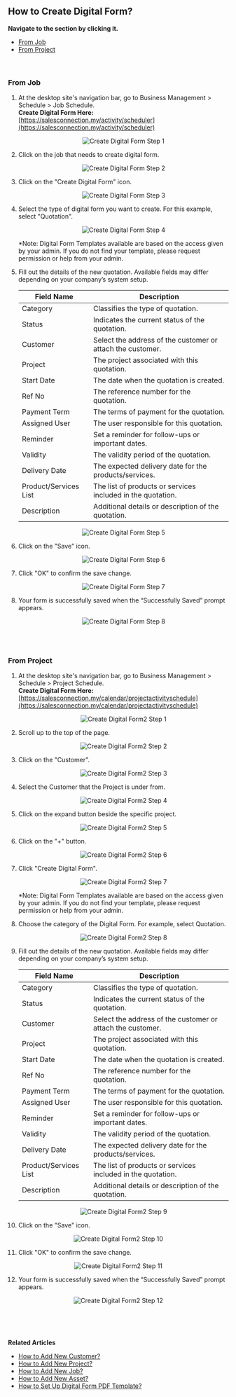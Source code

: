 ## How to Create Digital Form?

**Navigate to the section by clicking it.**<br>

- [From Job](#section1)<br>
- [From Project](#section2)
<br><br><br>

<a id="section1"></a>

### From Job
1. At the desktop site's navigation bar, go to Business Management > Schedule > Job Schedule.<br>
   **Create Digital Form Here:** [https://salesconnection.my/activity/scheduler](https://salesconnection.my/activity/scheduler)<br>
     
   <p align="center">
     <img src="img/Create_Digital_Form_Step_1.png" alt="Create Digital Form Step 1">
   </p>

2. Click on the job that needs to create digital form.<br>

   <p align="center">
     <img src="img/Create_Digital_Form_Step_2.png" alt="Create Digital Form Step 2">
   </p>

3. Click on the "Create Digital Form" icon.<br>

   <p align="center">
     <img src="img/Create_Digital_Form_Step_3.png" alt="Create Digital Form Step 3">
   </p>
     
4. Select the type of digital form you want to create. For this example, select "Quotation".<br>

   <p align="center">
     <img src="img/Create_Digital_Form_Step_4.png" alt="Create Digital Form Step 4">
   </p>

   *Note: Digital Form Templates available are based on the access given by your admin. If you do not find your template, please request permission or help from your admin.<br>
     
5. Fill out the details of the new quotation. Available fields may differ depending on your company’s system setup.<br>

   | Field Name| Description |
   |-------|---------|
   | Category | Classifies the type of quotation. |
   | Status | Indicates the current status of the quotation. |
   | Customer | Select the address of the customer or attach the customer. |
   | Project | The project associated with this quotation. |
   | Start Date | The date when the quotation is created. |
   | Ref No | The reference number for the quotation. |
   | Payment Term | The terms of payment for the quotation. |
   | Assigned User | The user responsible for this quotation. |
   | Reminder | Set a reminder for follow-ups or important dates. |
   | Validity | The validity period of the quotation. |
   | Delivery Date | The expected delivery date for the products/services. |
   | Product/Services List | The list of products or services included in the quotation. |
   | Description | Additional details or description of the quotation. |
          
   <p align="center">
     <img src="img/Create_Digital_Form_Step_5.png" alt="Create Digital Form Step 5">
   </p>

6. Click on the "Save" icon.<br>

   <p align="center">
     <img src="img/Create_Digital_Form_Step_6.png" alt="Create Digital Form Step 6">
   </p>

7. Click "OK" to confirm the save change.<br>

   <p align="center">
     <img src="img/Create_Digital_Form_Step_7.png" alt="Create Digital Form Step 7">
   </p>

8. Your form is successfully saved when the “Successfully Saved” prompt appears.<br>

   <p align="center">
     <img src="img/Create_Digital_Form_Step_8.png" alt="Create Digital Form Step 8">
   </p>
   <br><br>

<a id="section2"></a>

### From Project

1. At the desktop site's navigation bar, go to Business Management > Schedule > Project Schedule.<br>
   **Create Digital Form Here:** [https://salesconnection.my/calendar/projectactivityschedule](https://salesconnection.my/calendar/projectactivityschedule)<br>
     
   <p align="center">
     <img src="img/Create_Digital_Form2_Step_1.png" alt="Create Digital Form2 Step 1">
   </p>

2. Scroll up to the top of the page.<br>

   <p align="center">
     <img src="img/Create_Digital_Form2_Step_2.png" alt="Create Digital Form2 Step 2">
   </p>

3. Click on the "Customer".<br>

   <p align="center">
     <img src="img/Create_Digital_Form2_Step_3.png" alt="Create Digital Form2 Step 3">
   </p>
     
4. Select the Customer that the Project is under from.<br>

   <p align="center">
     <img src="img/Create_Digital_Form2_Step_4.png" alt="Create Digital Form2 Step 4">
   </p>

5. Click on the expand button beside the specific project.<br>

   <p align="center">
     <img src="img/Create_Digital_Form2_Step_5.png" alt="Create Digital Form2 Step 5">
   </p>

6. Click on the "+" button.<br>

   <p align="center">
     <img src="img/Create_Digital_Form2_Step_6.png" alt="Create Digital Form2 Step 6">
   </p>

7. Click "Create Digital Form".<br>

   <p align="center">
     <img src="img/Create_Digital_Form2_Step_7.png" alt="Create Digital Form2 Step 7">
   </p>

   *Note: Digital Form Templates available are based on the access given by your admin. If you do not find your template, please request permission or help from your admin.<br>
     
8. Choose the category of the Digital Form. For example, select Quotation.<br>

   <p align="center">
     <img src="img/Create_Digital_Form2_Step_8.png" alt="Create Digital Form2 Step 8">
   </p>

9. Fill out the details of the new quotation. Available fields may differ depending on your company’s system setup.<br>

   | Field Name| Description |
   |-------|---------|
   | Category | Classifies the type of quotation. |
   | Status | Indicates the current status of the quotation. |
   | Customer | Select the address of the customer or attach the customer. |
   | Project | The project associated with this quotation. |
   | Start Date | The date when the quotation is created. |
   | Ref No | The reference number for the quotation. |
   | Payment Term | The terms of payment for the quotation. |
   | Assigned User | The user responsible for this quotation. |
   | Reminder | Set a reminder for follow-ups or important dates. |
   | Validity | The validity period of the quotation. |
   | Delivery Date | The expected delivery date for the products/services. |
   | Product/Services List | The list of products or services included in the quotation. |
   | Description | Additional details or description of the quotation. |
          
   <p align="center">
     <img src="img/Create_Digital_Form2_Step_9.png" alt="Create Digital Form2 Step 9">
   </p>

10. Click on the "Save" icon.<br>

   <p align="center">
     <img src="img/Create_Digital_Form2_Step_10.png" alt="Create Digital Form2 Step 10">
   </p>

11. Click "OK" to confirm the save change.<br>

   <p align="center">
     <img src="img/Create_Digital_Form2_Step_11.png" alt="Create Digital Form2 Step 11">
   </p>

12. Your form is successfully saved when the “Successfully Saved” prompt appears.<br>

   <p align="center">
     <img src="img/Create_Digital_Form2_Step_12.png" alt="Create Digital Form2 Step 12">
   </p>
   <br><br><br>

**Related Articles**<br>
- [How to Add New Customer?](Add_New_Customer.md)
- [How to Add New Project?](Add_New_Project.md)
- [How to Add New Job?](Add_New_Job.md)
- [How to Add New Asset?](How_to_Add_New_Asset.md)
- [How to Set Up Digital Form PDF Template?](Create_PDF.md)
